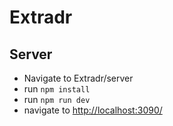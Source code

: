 # Extradr

## Server
* Navigate to Extradr/server
* run `npm install`
* run `npm run dev`
* navigate to [http://localhost:3090/](localhost:3090)
